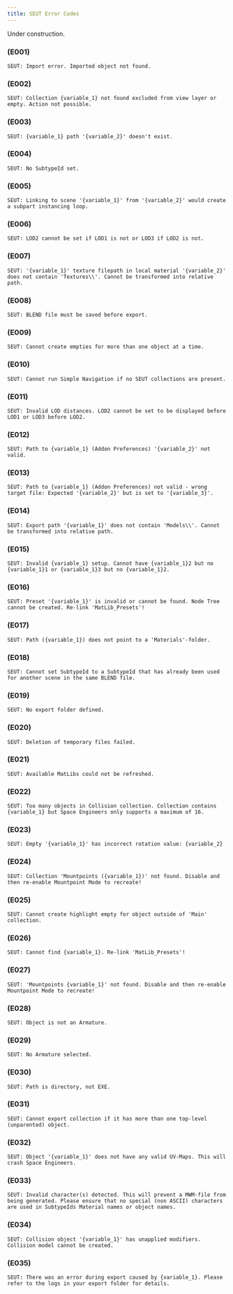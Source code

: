 ```yaml
---
title: SEUT Error Codes
---
```


Under construction.

### (E001)
`SEUT: Import error. Imported object not found.`

### (E002)
`SEUT: Collection {variable_1} not found excluded from view layer or empty. Action not possible.`

### (E003)
`SEUT: {variable_1} path '{variable_2}' doesn't exist.`

### (E004)
`SEUT: No SubtypeId set.`

### (E005)
`SEUT: Linking to scene '{variable_1}' from '{variable_2}' would create a subpart instancing loop.`

### (E006)
`SEUT: LOD2 cannot be set if LOD1 is not or LOD3 if LOD2 is not.`

### (E007)
`SEUT: '{variable_1}' texture filepath in local material '{variable_2}' does not contain 'Textures\\'. Cannot be transformed into relative path.`

### (E008)
`SEUT: BLEND file must be saved before export.`

### (E009)
`SEUT: Cannot create empties for more than one object at a time.`

### (E010)
`SEUT: Cannot run Simple Navigation if no SEUT collections are present.`

### (E011)
`SEUT: Invalid LOD distances. LOD2 cannot be set to be displayed before LOD1 or LOD3 before LOD2.`

### (E012)
`SEUT: Path to {variable_1} (Addon Preferences) '{variable_2}' not valid.`

### (E013)
`SEUT: Path to {variable_1} (Addon Preferences) not valid - wrong target file: Expected '{variable_2}' but is set to '{variable_3}'.`

### (E014)
`SEUT: Export path '{variable_1}' does not contain 'Models\\'. Cannot be transformed into relative path.`

### (E015)
`SEUT: Invalid {variable_1} setup. Cannot have {variable_1}2 but no {variable_1}1 or {variable_1}3 but no {variable_1}2.`

### (E016)
`SEUT: Preset '{variable_1}' is invalid or cannot be found. Node Tree cannot be created. Re-link 'MatLib_Presets'!`

### (E017)
`SEUT: Path ({variable_1}) does not point to a 'Materials'-folder.`

### (E018)
`SEUT: Cannot set SubtypeId to a SubtypeId that has already been used for another scene in the same BLEND file.`

### (E019)
`SEUT: No export folder defined.`

### (E020)
`SEUT: Deletion of temporary files failed.`

### (E021)
`SEUT: Available MatLibs could not be refreshed.`

### (E022)
`SEUT: Too many objects in Collision collection. Collection contains {variable_1} but Space Engineers only supports a maximum of 16.`

### (E023)
`SEUT: Empty '{variable_1}' has incorrect rotation value: {variable_2}`

### (E024)
`SEUT: Collection 'Mountpoints ({variable_1})' not found. Disable and then re-enable Mountpoint Mode to recreate!`

### (E025)
`SEUT: Cannot create highlight empty for object outside of 'Main' collection.`

### (E026)
`SEUT: Cannot find {variable_1}. Re-link 'MatLib_Presets'!`

### (E027)
`SEUT: 'Mountpoints {variable_1}' not found. Disable and then re-enable Mountpoint Mode to recreate!`

### (E028)
`SEUT: Object is not an Armature.`

### (E029)
`SEUT: No Armature selected.`

### (E030)
`SEUT: Path is directory, not EXE.`

### (E031)
`SEUT: Cannot export collection if it has more than one top-level (unparented) object.`

### (E032)
`SEUT: Object '{variable_1}' does not have any valid UV-Maps. This will crash Space Engineers.`

### (E033)
`SEUT: Invalid character(s) detected. This will prevent a MWM-file from being generated. Please ensure that no special (non ASCII) characters are used in SubtypeIds Material names or object names.`

### (E034)
`SEUT: Collision object '{variable_1}' has unapplied modifiers. Collision model cannot be created.`

### (E035)
`SEUT: There was an error during export caused by {variable_1}. Please refer to the logs in your export folder for details.`